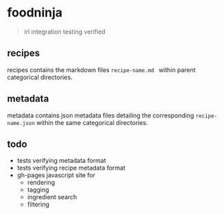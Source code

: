 # foodninja

>
> irl integration testing verified
>

## recipes

recipes contains the markdown files `recipe-name.md ` within parent categorical directories.



## metadata

metadata contains json metadata files detailing the corresponding `recipe-name.json` within the same categorical directories.




## todo

* tests verifying metadata format
* tests verifying recipe metadata format
* gh-pages javascript site for 
  * rendering
  * tagging
  * ingredient search
  * filtering
